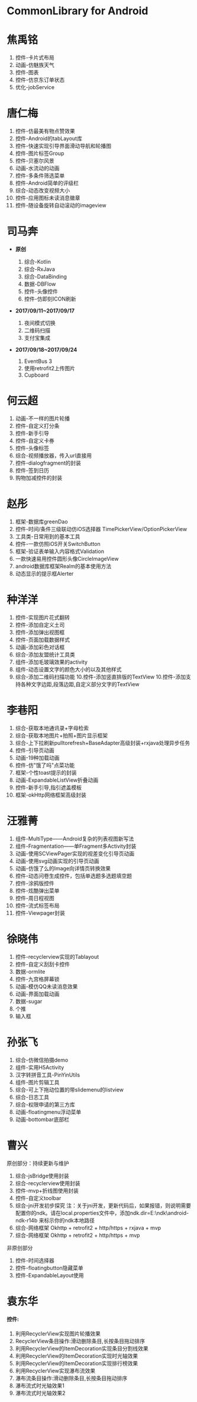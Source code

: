 # CommonLibrary for Android


# 焦禹铭
1. 控件-卡片式布局
2. 动画-仿魅族天气
3. 控件-图表
4. 控件-仿京东订单状态
5. 优化-jobService

# 唐仁梅
1. 控件-仿最美有物点赞效果
2. 控件-Android的tabLayout库
3. 控件-快速实现引导界面滑动导航和轮播图
4. 控件-图片标签Group
5. 控件-贝塞尔风景
6. 动画-水流动的动画
7. 控件-多条件筛选菜单
8. 控件-Android简单的评级栏
9. 综合-动态改变视频大小
10. 控件-应用图标未读消息徽章
11. 控件-随设备旋转自动滚动的imageview

# 司马奔
- **原创**     
    1. 综合-Kotlin
    2. 综合-RxJava
    3. 综合-DataBinding
    4. 数据-DBFlow
    5. 控件-头像控件      
    6. 控件-仿即刻ICON刷新     
    
- **2017/09/11~2017/09/17**         
    1. 夜间模式切换  
    2. 二维码扫描   
    3. 支付宝集成
- **2017/09/18~2017/09/24**         
    1. EventBus 3   
    2. 使用retrofit2上传图片  
    3. Cupboard

# 何云超
1. 动画-不一样的图片轮播
2. 控件-自定义打分条
3. 控件-新手引导
4. 控件-自定义卡券
5. 控件-头像标签
6. 综合-视频播放器，传入url直接用
7. 控件-dialogfragment的封装
8. 控件-签到日历
9. 购物加减控件的封装

# 赵彤
1. 框架-数据库greenDao
2. 控件-时间/条件三级联动仿iOS选择器 TimePickerView/OptionPickerView
3. 工具类-日常用到的基本工具
4. 控件-一款仿照iOS开关SwitchButton
5. 框架-验证表单输入内容格式Validation
6. 一款快速易用控件圆形头像CircleImageView
7. android数据库框架Realm的基本使用方法
8. 动态显示的提示框Alerter

# 种洋洋
1. 控件-实现图片花式翻转
2. 控件-添加自定义土司
3. 控件-添加弹出视图框
4. 控件-页面加载数据样式
5. 动画-添加彩色对话框
6. 综合-添加友盟统计工具类
7. 组件-添加毛玻璃效果的activity
8. 组件-动态设置文字的颜色大小的以及其他样式
9. 综合-添加二维码扫描功能
10.控件-添加竖直排版的TextView
10.控件-添加支持各种文字边距,段落边距,自定义部分文字的TextView


# 李巷阳
1.  综合-获取本地通讯录+字母检索
2.  综合-获取本地图片+拍照+图片显示框架
3.  综合-上下拉刷新pulltorefresh+BaseAdapter高级封装+rxjava处理异步任务
4.  控件-引导页动画
5.  动画-19种加载动画
6.  控件-仿"饿了吗"点菜功能
7.  框架-个性toast提示的封装
8.  动画-ExpandableListView折叠动画
9.  控件-新手引导,指引遮盖模板
10. 框架-okHttp网络框架高级封装




# 汪雅菁
1. 组件-MultiType——Android复杂的列表视图新写法
2. 组件-Fragmentation——单Fragment多Activity封装
3. 动画-使用SCViewPager实现的视差变化引导页动画
4. 动画-使用svg动画实现的引导页动画
5. 动画-仿饿了么的Image向详情页转换效果
6. 控件-动态问卷生成控件，包括单选题多选题填空题
7. 控件-涂鸦版控件
8. 控件-炫酷弹出菜单
9. 控件-周日程视图
10. 控件-流式标签布局
11. 控件-Viewpager封装


# 徐晓伟
1. 控件-recyclerview实现的Tablayout
2. 控件-自定义刮刮卡控件
3. 数据-ormlite
4. 控件-九宫格屏幕锁
5. 动画-模仿QQ未读消息效果
6. 动画-界面加载动画
7. 数据-sugar
8. 个推
9. 输入框


# 孙张飞
1. 综合-仿微信拍摄demo
2. 组件-实用H5Activity
3. 汉字转拼音工具-PinYinUtils
4. 组件-图片剪辑工具
5. 综合-可上下拖动位置的带slidemenu的listview
6. 综合-日志工具
7. 综合-权限申请的第三方库
8. 动画-floatingmenu浮动菜单
9. 动画-bottombar底部栏



# 曹兴

原创部分：持续更新与维护

1. 综合-jsBridge使用封装
2. 综合-recyclerview使用封装
3. 控件-mvp+折线图使用封装
4. 控件-自定义toolbar
5. 综合-jni开发初步探究  注：关于jni开发，更新代码后，如果报错，则说明需要配置你的ndk。请在local.properties文件中，添加ndk.dir=E\:\\ndk\\android-ndk-r14b 来标示你的ndk本地路径
6. 综合-网络框架 Okhttp + retrofit2 + http/https + rxjava + mvp
7. 综合-网络框架 Okhttp + retrofit2 + http/https + mvp


非原创部分

1. 控件-时间选择器
2. 控件-floatingbutton隐藏菜单
3. 控件-ExpandableLayout使用


# 袁东华
#### 控件:
1. 利用RecyclerView实现图片轮播效果
2. RecyclerView条目操作:滑动删除条目,长按条目拖动排序
3. 利用RecyclerView的ItemDecoration实现条目分割线效果
4. 利用RecyclerView的ItemDecoration实现时光轴效果
5. 利用RecyclerView的ItemDecoration实现排行榜效果
6. 利用RecyclerView实现瀑布流效果
7. 瀑布流条目操作:滑动删除条目,长按条目拖动排序
8. 瀑布流式时光轴效果1
9. 瀑布流式时光轴效果2
